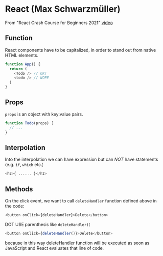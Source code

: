 # React (Max Schwarzmüller)

From "React Crash Course for Beginners 2021" [video](https://www.youtube.com/watch?v=Dorf8i6lCuk&ab_channel=Academind)

## Function

React components have to be capitalized, in order to stand out from native HTML elements.

```js
function App() {
  return (
    <Todo /> // OK!
    <todo /> // NOPE
  )
}
```

## Props

`props` is an object with key:value pairs.

```js
function Todo(props) {
  // ...
}
```

## Interpolation

Into the interpolation we can have expression but can _NOT_ have statements (e.g. `if`, `which` etc.)

```js
<h2>{ ...... }</h2>
```

## Methods

On the click event, we want to call `deleteHandler` function defined above in the code:

```js
<button onClick={deleteHandler}>Delete</button>
```

DOT USE parenthesis like `deleteHandler()`

```js
<button onClick={deleteHandler()}>Delete</button>
```

because in this way deleteHandler function will be executed as soon as JavaScript and React evaluates that line of code.

